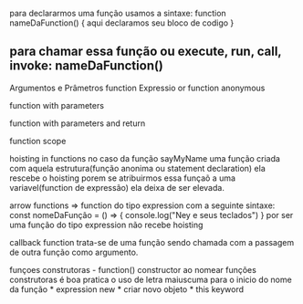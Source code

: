 para declararmos uma função usamos a sintaxe:
function nameDaFunction() {
    aqui declaramos seu bloco de codigo
}

para chamar essa função ou
execute, run, call, invoke:
nameDaFunction()
-------------------------------------------------
Argumentos e Prâmetros
function Expressio or function anonymous

function with parameters

function with parameters and return

function scope

hoisting in functions
    no caso da função sayMyName uma função criada com aquela estrutura(função anonima ou statement declaration) ela rescebe o hoisting porem se atribuirmos essa funçaõ a uma variavel(function de expressão) ela deixa de ser elevada.

arrow functions =>
    function do tipo expression com a seguinte sintaxe:
        const nomeDaFunção = () => {
            console.log("Ney e seus teclados")
        }
    por ser uma função do tipo expression não recebe hoisting

callback function
    trata-se de uma função sendo chamada com a passagem de outra função como argumento.

funçoes construtoras - function() constructor
    ao nomear funções construtoras é boa pratica o uso de letra maiuscuma para o inicio do nome da função 
    * expression new
    * criar novo objeto
    * this keyword
